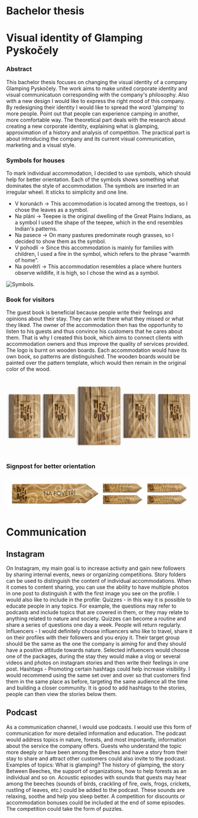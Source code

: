 # Bachelor thesis
# Visual identity of Glamping Pyskočely
### Abstract
This bachelor thesis focuses on changing the visual identity of a company Glamping Pyskočely. The work aims to make united corporate identity and visual communicatuon corresponding with the company's philosophy. Also with a new design I would like to express the right mood of this company. By redesigning their identity I would like to spread the word 'glamping' to more people. Point out that people can experience camping in another, more comfortable way. The theoretical part deals with the research about creating a new corporate identity, explaining what is glamping, approximation of a history and analysis of competition. The practical part is about introducing the company and its current visual communication, marketing and a visual style.

### Symbols for houses
To mark individual accommodation, I decided to use symbols, which should help for better orientation. Each of the symbols shows something what dominates the style of accommodation. The symbols are inserted in an irregular wheel. It sticks to simplicity and one line.
- V korunách → This accommodation is located among the treetops, so I chose the leaves as a symbol.
- Na pláni → Teepee is the original dwelling of the Great Plains Indians, as a symbol I used the shape of the teepee, which in the end resembles Indian's patterns.
- Na pasece → On many pastures predominate rough grasses, so I decided to show them as the symbol.
- V pohodlí → Since this accommodation is mainly for families with children, I used a fire in the symbol, which refers to the phrase "warmth of home".
- Na povětří → This accommodation resembles a place where hunters observe wildlife, it is high, so I chose the wind as a symbol.

![Symbols.](img/symboly.png)

### Book for visitors
The guest book is beneficial because people write their feelings and opinions about their stay. They can write there what they missed or what they liked. The owner of the accommodation then has the opportunity to listen to his guests and thus convince his customers that he cares about them. That is why I created this book, which aims to connect clients with accommodation owners and thus improve the quality of services provided. The logo is burnt on wooden boards. Each accommodation would have its own book, so patterns are distinguished. The wooden boards would be painted over the pattern template, which would then remain in the original color of the wood. 

![Book.](img/kniha.jpg)

### Signpost for better orientation
![Signpost.](img/rozcestnik2.jpg)

# Communication
## Instagram 
On Instagram, my main goal is to increase activity and gain new followers by sharing internal events, news or organizing competitions.
Story folders can be used to distinguish the content of individual accommodations. When it comes to content sharing, you can use the ability to have multiple photos in one post to distinguish it with the first image you see on the profile.
I would also like to include in the profile:
Quizzes - in this way it is possible to educate people in any topics. For example, the questions may refer to podcasts and include topics that are covered in them, or they may relate to anything related to nature and society. Quizzes can become a routine and share a series of questions one day a week. People will return regularly.
Influencers - I would definitely choose influencers who like to travel, share it on their profiles with their followers and you enjoy it. Their target group should be the same as the one the company is aiming for and they should have a positive attitude towards nature. Selected influencers would choose one of the packages, during the stay they would make a vlog or several videos and photos on instagram stories and then write their feelings in one post.
Hashtags - Promoting certain hashtags could help increase visibility. I would recommend using the same set over and over so that customers find them in the same place as before, targeting the same audience all the time and building a closer community. It is good to add hashtags to the stories, people can then view the stories below them.

## Podcast
As a communication channel, I would use podcasts. I would use this form of communication for more detailed information and education.
The podcast would address topics in nature, forests, and most importantly, information about the service the company offers. Guests who understand the topic more deeply or have been among the Beeches and have a story from their stay to share and attract other customers could also invite to the podcast.
Examples of topics: What is glamping? The history of glamping, the story Between Beeches, the support of organizations, how to help forests as an individual and so on.
 Acoustic episodes with sounds that guests may hear among the beeches (sounds of birds, crackling of fire, owls, frogs, crickets, rustling of leaves, etc.) could be added to the podcast. These sounds are relaxing, soothe and help you sleep better.
A competition for discounts or accommodation bonuses could be included at the end of some episodes. The competition could take the form of puzzles.

